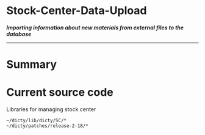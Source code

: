 Stock-Center-Data-Upload
===

___Importing information about new materials from external files to the database___

---

# Summary

# Current source code

Libraries for managing stock center

```
~/dicty/lib/dicty/SC/*
~/dicty/patches/release-2-18/*
```
